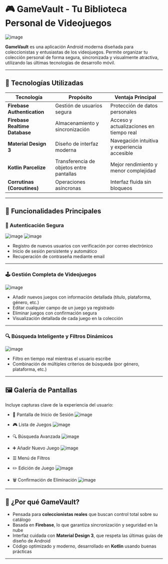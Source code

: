 # 🎮 GameVault - Tu Biblioteca Personal de Videojuegos

![image](https://github.com/user-attachments/assets/d43a1552-e6fc-4b05-9da6-0d90bbfcb24f)

**GameVault** es una aplicación Android moderna diseñada para coleccionistas y entusiastas de los videojuegos. Permite organizar tu colección personal de forma segura, sincronizada y visualmente atractiva, utilizando las últimas tecnologías de desarrollo móvil.

---

## 🧰 Tecnologías Utilizadas

| Tecnología                  | Propósito                            | Ventaja Principal                          |
|----------------------------|--------------------------------------|--------------------------------------------|
| **Firebase Authentication** | Gestión de usuarios segura           | Protección de datos personales             |
| **Firebase Realtime Database** | Almacenamiento y sincronización     | Acceso y actualizaciones en tiempo real    |
| **Material Design 3**      | Diseño de interfaz moderna           | Navegación intuitiva y experiencia accesible|
| **Kotlin Parcelize**       | Transferencia de objetos entre pantallas | Mejor rendimiento y menor complejidad     |
| **Corrutinas (Coroutines)**| Operaciones asíncronas               | Interfaz fluida sin bloqueos               |

---

## 🌟 Funcionalidades Principales

### 🔐 Autenticación Segura

![image](https://github.com/user-attachments/assets/357c150b-0a15-4e57-9d2a-f868acff6496)
![image](https://github.com/user-attachments/assets/10195401-6188-43d7-a751-2ce3407655e6)
- Registro de nuevos usuarios con verificación por correo electrónico  
- Inicio de sesión persistente y automático  
- Recuperación de contraseña mediante email  

---

### 🕹 Gestión Completa de Videojuegos

![image](https://github.com/user-attachments/assets/10cbebd9-480a-4b08-94bb-fab555e7dcb0)

- Añadir nuevos juegos con información detallada (título, plataforma, género, etc.)  
- Editar cualquier campo de un juego ya registrado  
- Eliminar juegos con confirmación segura  
- Visualización detallada de cada juego en la colección  

---

### 🔍 Búsqueda Inteligente y Filtros Dinámicos

![image](https://github.com/user-attachments/assets/f66c5a55-090c-4105-996e-884d9b77a196)

- Filtro en tiempo real mientras el usuario escribe  
- Combinación de múltiples criterios de búsqueda (por género, plataforma, etc.)  

---

## 🖼 Galería de Pantallas

Incluye capturas clave de la experiencia del usuario:

- 📱 Pantalla de Inicio de Sesión
![image](https://github.com/user-attachments/assets/10195401-6188-43d7-a751-2ce3407655e6)

- 🎮 Lista de Juegos
![image](https://github.com/user-attachments/assets/10cbebd9-480a-4b08-94bb-fab555e7dcb0)
  
- 🔍 Búsqueda Avanzada
![image](https://github.com/user-attachments/assets/f66c5a55-090c-4105-996e-884d9b77a196)
    
- ➕ Añadir Nuevo Juego
![image](https://github.com/user-attachments/assets/ece1b010-487b-44f3-b31f-6af49f5ed388)

  
- ☰ Menú de Filtros

  
- ✏️ Edición de Juego
![image](https://github.com/user-attachments/assets/ce3fa632-9bb9-4299-8914-302c52476c34)

  
- 🗑 Confirmación de Eliminación
![image](https://github.com/user-attachments/assets/fcc50648-4198-434e-b9fb-4e1cfca7f34f)

  

---

## 🚀 ¿Por qué GameVault?

- Pensada para **coleccionistas reales** que buscan control total sobre su catálogo  
- Basada en **Firebase**, lo que garantiza sincronización y seguridad en la nube  
- Interfaz cuidada con **Material Design 3**, que respeta las últimas guías de diseño de Android  
- Código optimizado y moderno, desarrollado en **Kotlin** usando buenas prácticas  

---
